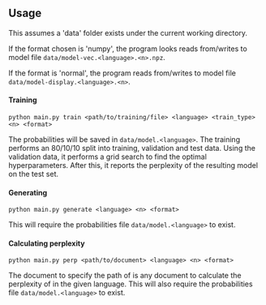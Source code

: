 ## Usage
This assumes a 'data' folder exists under the current working directory.

If the format chosen is 'numpy', the program looks reads from/writes to model file `data/model-vec.<language>.<n>.npz`.

If the format is 'normal',  the program reads from/writes to model file `data/model-display.<language>.<n>`.
#### Training
```
python main.py train <path/to/training/file> <language> <train_type> <n> <format>
```
The probabilities will be saved in `data/model.<language>`.
The training performs an 80/10/10 split into training, validation and test data. Using the validation data, it performs a grid search to find the optimal hyperparameters. After this, it reports the perplexity of the resulting model on the test set.
#### Generating
```
python main.py generate <language> <n> <format>
```
This will require the probabilities file `data/model.<language>` to exist.
#### Calculating perplexity
```
python main.py perp <path/to/document> <language> <n> <format>
```
The document to specify the path of is any document to calculate the perplexity of in the given language.
This will also require the probabilities file `data/model.<language>` to exist.
